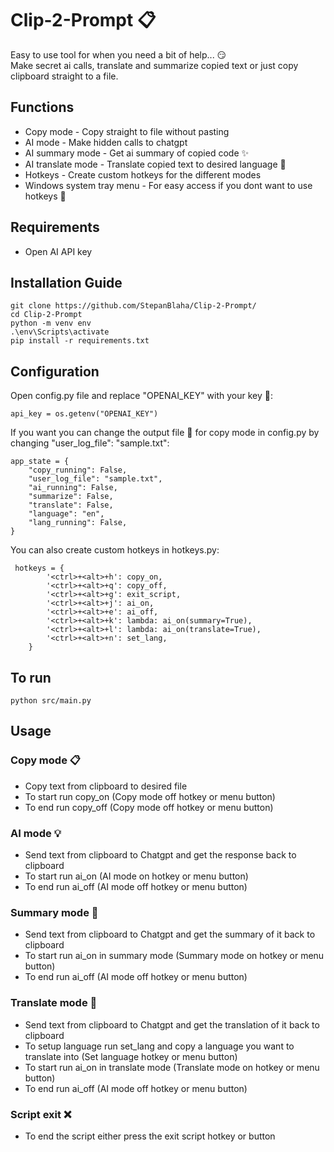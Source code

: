 # Clip-2-Prompt :clipboard:
Easy to use tool for when you need a bit of help... :smirk:<br>
Make secret ai calls, translate and summarize copied text or just copy clipboard straight to a file.<br>

## Functions
- Copy mode - Copy straight to file without pasting
- AI mode - Make hidden calls to chatgpt
- AI summary mode - Get ai summary of copied code :sparkles:
- AI translate mode - Translate copied text to desired language :speech_balloon:
- Hotkeys - Create custom hotkeys for the different modes
- Windows system tray menu - For easy access if you dont want to use hotkeys :pushpin:
 
## Requirements
- Open AI API key

## Installation Guide
```
git clone https://github.com/StepanBlaha/Clip-2-Prompt/
cd Clip-2-Prompt
python -m venv env
.\env\Scripts\activate
pip install -r requirements.txt
```

## Configuration
Open config.py file and replace "OPENAI_KEY" with your key :key::
```
api_key = os.getenv("OPENAI_KEY")
```
If you want you can change the output file :file_folder: for copy mode in config.py by changing "user_log_file": "sample.txt":
```
app_state = {
    "copy_running": False,
    "user_log_file": "sample.txt",
    "ai_running": False,
    "summarize": False,
    "translate": False,
    "language": "en",
    "lang_running": False,
}
```
You can also create custom hotkeys in hotkeys.py:
```
 hotkeys = {
        '<ctrl>+<alt>+h': copy_on,
        '<ctrl>+<alt>+q': copy_off,
        '<ctrl>+<alt>+g': exit_script,
        '<ctrl>+<alt>+j': ai_on,
        '<ctrl>+<alt>+e': ai_off,
        '<ctrl>+<alt>+k': lambda: ai_on(summary=True),
        '<ctrl>+<alt>+l': lambda: ai_on(translate=True),
        '<ctrl>+<alt>+n': set_lang,
    }
```

## To run
```
python src/main.py
```

## Usage 
### Copy mode :clipboard:
- Copy text from clipboard to desired file
- To start run copy_on (Copy mode off hotkey or menu button)
- To end run copy_off (Copy mode off hotkey or menu button)

### AI mode :bulb:
- Send text from clipboard to Chatgpt and get the response back to clipboard
- To start run ai_on (AI mode on hotkey or menu button)
- To end run ai_off (AI mode off hotkey or menu button)

### Summary mode :bookmark_tabs:
- Send text from clipboard to Chatgpt and get the summary of it back to clipboard
- To start run ai_on in summary mode (Summary mode on hotkey or menu button)
- To end run ai_off (AI mode off hotkey or menu button)

### Translate mode :speech_balloon:
- Send text from clipboard to Chatgpt and get the translation of it back to clipboard
- To setup language run set_lang and copy a language you want to translate into (Set language hotkey or menu button)
- To start run ai_on in translate mode (Translate mode on hotkey or menu button)
- To end run ai_off (AI mode off hotkey or menu button)

### Script exit :x:
- To end the script either press the exit script hotkey or button
